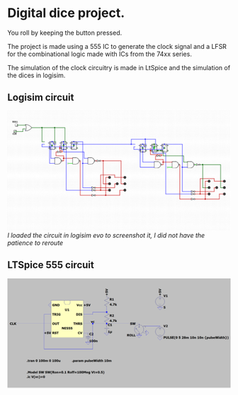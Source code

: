 # Digital dice project.

You roll by keeping the button pressed.

The project is made using a 555 IC to generate the clock signal and a LFSR for the combinational logic made with ICs from the 74xx series.

The simulation of the clock circuitry is made in LtSpice and the simulation of the dices in logisim.

## Logisim circuit
![digital-circuit](./photos/Digital-sim-Logisim.PNG)
*I loaded the circuit in logisim evo to screenshot it, I did not have the patience to reroute*
## LTSpice 555 circuit
![555-clock](./photos/555-CLK-gen.PNG)


